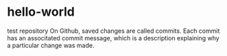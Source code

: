 # hello-world
test repository
On Github, saved changes are called commits. Each commit has an associtated commit message, which is a description explaining why a particular change was made. 
